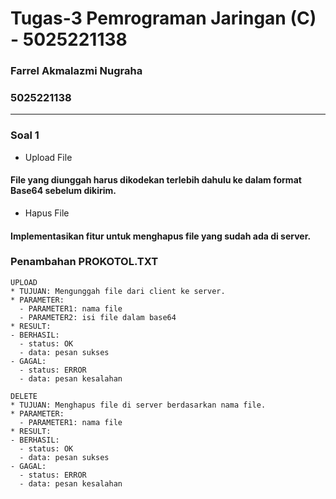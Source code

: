 # Tugas-3 Pemrograman Jaringan (C) - 5025221138

### Farrel Akmalazmi Nugraha
### 5025221138

---

### Soal 1 
-  Upload File
#### File yang diunggah harus dikodekan terlebih dahulu ke dalam format Base64 sebelum dikirim.
-  Hapus File
#### Implementasikan fitur untuk menghapus file yang sudah ada di server.

### Penambahan PROKOTOL.TXT
```
UPLOAD
* TUJUAN: Mengunggah file dari client ke server.
* PARAMETER:
  - PARAMETER1: nama file
  - PARAMETER2: isi file dalam base64
* RESULT:
- BERHASIL:
  - status: OK
  - data: pesan sukses
- GAGAL:
  - status: ERROR
  - data: pesan kesalahan

DELETE
* TUJUAN: Menghapus file di server berdasarkan nama file.
* PARAMETER:
  - PARAMETER1: nama file
* RESULT:
- BERHASIL:
  - status: OK
  - data: pesan sukses
- GAGAL:
  - status: ERROR
  - data: pesan kesalahan
```
